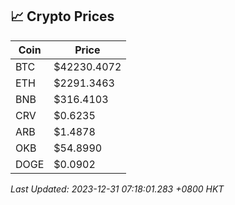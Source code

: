 ## 📈 Crypto Prices

| Coin | Price |
| ---- | ----- |
| BTC | $42230.4072 |
| ETH | $2291.3463 |
| BNB | $316.4103 |
| CRV | $0.6235 |
| ARB | $1.4878 |
| OKB | $54.8990 |
| DOGE | $0.0902 |

_Last Updated: 2023-12-31 07:18:01.283 +0800 HKT_